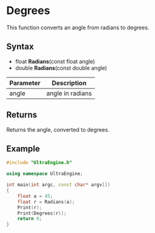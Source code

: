 # Degrees

This function converts an angle from radians to degrees.

## Syntax

- float **Radians**(const float angle)
- double **Radians**(const double angle)

| Parameter | Description |
| --- | --- |
| angle | angle in radians |

## Returns

Returns the angle, converted to degrees.

## Example

```c++
#include "UltraEngine.h"

using namespace UltraEngine;

int main(int argc, const char* argv[])
{
    float a = 45;
    float r = Radians(a);
    Print(r);
    Print(Degrees(r));
    return 0;
}
```
